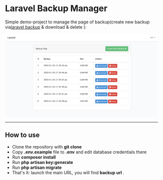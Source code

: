 # Laravel Backup Manager

Simple demo-project to manage the page of backup(create new backup via[laravel backup](https://docs.spatie.be/laravel-backup/v6/introduction/) & download & delete ):

![Laravel Laravel Backup Manager screenshot](/Screen.png)


---

## How to use

- Clone the repository with __git clone__
- Copy __.env.example__ file to __.env__ and edit database credentials there
- Run __composer install__
- Run __php artisan key:generate__
- Run __php artisan migrate__
- That's it: launch the main URL, you will find __backup url__ . 

